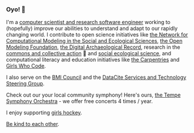 ### Oyo! 👋

I'm a [computer scientist and research software engineer](https://orcid.org/0000-0002-6523-6079) working to (hopefully) improve our abilities to understand and adapt to our rapidly changing world. I contribute to open science initiatives like [the Network for Computational Modeling in the Social and Ecological Sciences](https://comses.net), [the Open Modeling Foundation](https://openmodelingfoundation.org), [the Digital Archaeological Record](https://www.tdar.org), research in the [commons and collective action](https://iasc-commons.org/) 🤲 and [social ecological science](https://www.openskope.org), and computational literacy and education initiatives like [the Carpentries](https://carpentries.org) and [Girls Who Code](https://girlswhocode.com/).

I also serve on the [BMI Council](https://github.com/csdms/bmi) and the [DataCite Services and Technology Steering Group](https://datacite.org/steering.html).

Check out our your local community symphony! Here's ours, [the Tempe Symphony Orchestra](https://www.tempecenterforthearts.com/events/resident-artists/tempe-symphony-orchestra) - we offer free concerts 4 times / year.

I enjoy supporting [girls hockey](https://www.arizonakachinas.com/).

[Be kind to each other](https://www.goodreads.com/quotes/1020029-hello-babies-welcome-to-earth-it-s-hot-in-the-summer).

<!--
**alee/alee** is a ✨ _special_ ✨ repository because its `README.md` (this file) appears on your GitHub profile.

Here are some ideas to get you started:

- 🔭 I’m currently working on ...
- 🌱 I’m currently learning ...
- 👯 I’m looking to collaborate on ...
- 🤔 I’m looking for help with ...
- 💬 Ask me about ...
- 📫 How to reach me: ...
- 😄 Pronouns: ...
- ⚡ Fun fact: ...
-->
